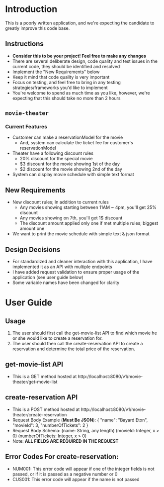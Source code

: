 # Introduction

This is a poorly written application, and we're expecting the candidate to greatly improve this code base.

## Instructions
* **Consider this to be your project! Feel free to make any changes**
* There are several deliberate design, code quality and test issues in the current code, they should be identified and resolved
* Implement the "New Requirements" below
* Keep it mind that code quality is very important
* Focus on testing, and feel free to bring in any testing strategies/frameworks you'd like to implement
* You're welcome to spend as much time as you like, however, we're expecting that this should take no more than 2 hours

## `movie-theater`

### Current Features
* Customer can make a reservationModel for the movie
  * And, system can calculate the ticket fee for customer's reservationModel
* Theater have a following discount rules
  * 20% discount for the special movie
  * $3 discount for the movie showing 1st of the day
  * $2 discount for the movie showing 2nd of the day
* System can display movie schedule with simple text format

## New Requirements
* New discount rules; In addition to current rules
  * Any movies showing starting between 11AM ~ 4pm, you'll get 25% discount
  * Any movies showing on 7th, you'll get 1$ discount
  * The discount amount applied only one if met multiple rules; biggest amount one
* We want to print the movie schedule with simple text & json format

## Design Decisions
* For standardized and cleaner interaction with this application, I have implemented it as an API with multiple endpoints
* I have added request validation to ensure proper usage of the application (see user guide below)
* Some variable names have been changed for clarity

# User Guide 
## Usage 
1) The user should first call the get-movie-list API to find which movie he or she would like to create a reservation for.
2) The user should then call the create-reservation API to create a reservation and determine the total price of the reservation.

## get-movie-list API 
* This is a GET method hosted at http://localhost:8080/v1/movie-theater/get-movie-list

## create-reservation API 
* This is a POST method hosted at http://localhost:8080/v1/movie-theater/create-reservation
* Request Body Example (**Must Be JSON**):
{
  "name": "Bayard Eton",
  "movieId": 3,
  "numberOfTickets": 2
}
* Request Body Schema: (name: String, any length) (movieId: Integer, x > 0) (numberOfTickets: Integer, x > 0)
* Note: **ALL FIELDS ARE REQUIRED IN THE REQUEST** 

## Error Codes For create-reservation:
* NUM001: This error code will appear if one of the integer fields is not passed, or if it is passed as a negative number or 0 
* CUS001: This error code will appear if the name is not passed
